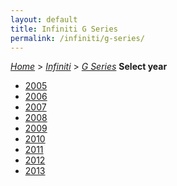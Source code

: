 ```yaml
---
layout: default
title: Infiniti G Series
permalink: /infiniti/g-series/
---
```

[*Home*](/) > [*Infiniti*](/infiniti/) > [*G Series*](/infiniti/g-series/)
**Select year**
- [2005](/infiniti/g-series/2005/)
- [2006](/infiniti/g-series/2006/)
- [2007](/infiniti/g-series/2007/)
- [2008](/infiniti/g-series/2008/)
- [2009](/infiniti/g-series/2009/)
- [2010](/infiniti/g-series/2010/)
- [2011](/infiniti/g-series/2011/)
- [2012](/infiniti/g-series/2012/)
- [2013](/infiniti/g-series/2013/)